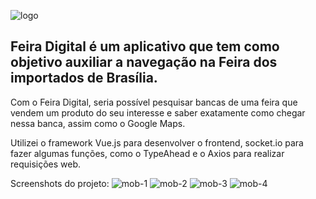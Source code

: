 ![logo](./src/assets/logo.png)

## Feira Digital é um aplicativo que tem como objetivo auxiliar a navegação na Feira dos importados de Brasília.

Com o Feira Digital, seria possível pesquisar bancas de uma feira que vendem um produto do seu interesse e saber exatamente como chegar nessa banca, assim como o Google Maps.

Utilizei o framework Vue.js para desenvolver o frontend, socket.io para fazer algumas funções, como o TypeAhead e o Axios para realizar requisições web.

Screenshots do projeto:
![mob-1](./src/assets/feira_digital_1.PNG)
![mob-2](./src/assets/feira_digital_2.PNG)
![mob-3](./src/assets/feira_digital_3.PNG)
![mob-4](./src/assets/feira_digital_4.PNG)
